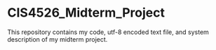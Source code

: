 # CIS4526_Midterm_Project
This repository contains my code, utf-8 encoded text file, and system description of my midterm project.
